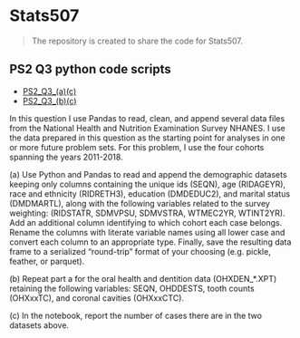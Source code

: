 # Stats507


> The repository is created to share the code for Stats507.

## PS2 Q3 python code scripts
- [PS2_Q3_(a)(c)](https://github.com/lishuyanumich/Stats507/blob/master/STATS507_HW2_%233a%2Bc.ipynb)
- [PS2_Q3_(b)(c)](https://github.com/lishuyanumich/Stats507/blob/master/STATS507_HW2_%233b%2Bc.ipynb)

In this question I use Pandas to read, clean, and append several data files from the National Health and Nutrition Examination Survey NHANES. I use the data prepared in this question as the starting point for analyses in one or more future problem sets. For this problem, I use the four cohorts spanning the years 2011-2018. 

(a) Use Python and Pandas to read and append the demographic datasets keeping only columns containing the unique ids (SEQN), age (RIDAGEYR), race and ethnicity (RIDRETH3), education (DMDEDUC2), and marital status (DMDMARTL), along with the following variables related to the survey weighting: (RIDSTATR, SDMVPSU, SDMVSTRA, WTMEC2YR, WTINT2YR). Add an additional column identifying to which cohort each case belongs. Rename the columns with literate variable names using all lower case and convert each column to an appropriate type. Finally, save the resulting data frame to a serialized “round-trip” format of your choosing (e.g. pickle, feather, or parquet).

(b) Repeat part a for the oral health and dentition data (OHXDEN_*.XPT) retaining the following variables: SEQN, OHDDESTS, tooth counts (OHXxxTC), and coronal cavities (OHXxxCTC).

(c) In the notebook, report the number of cases there are in the two datasets above.


```python

```
